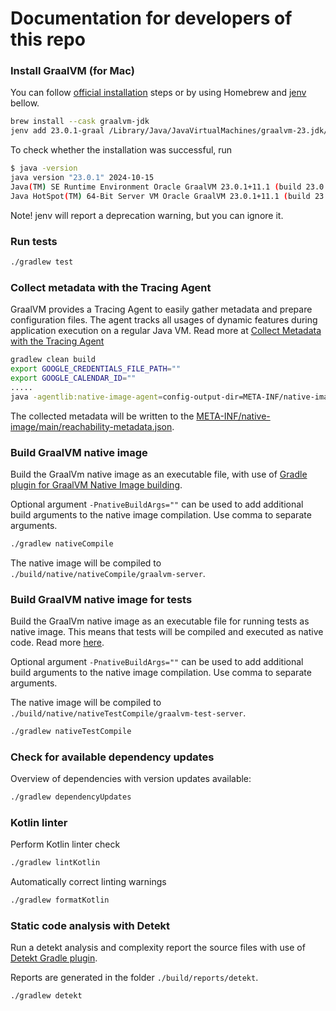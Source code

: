 # Documentation for developers of this repo

### Install GraalVM (for Mac)

You can follow [official installation](https://www.graalvm.org/latest/docs/getting-started/macos/) steps or by using
Homebrew and [jenv](https://www.jenv.be) bellow.

```bash
brew install --cask graalvm-jdk
jenv add 23.0.1-graal /Library/Java/JavaVirtualMachines/graalvm-23.jdk/Contents/Home/
```

To check whether the installation was successful, run

```bash
$ java -version
java version "23.0.1" 2024-10-15
Java(TM) SE Runtime Environment Oracle GraalVM 23.0.1+11.1 (build 23.0.1+11-jvmci-b01)
Java HotSpot(TM) 64-Bit Server VM Oracle GraalVM 23.0.1+11.1 (build 23.0.1+11-jvmci-b01, mixed mode, sharing)
```

Note! jenv will report a deprecation warning, but you can ignore it.

### Run tests

```bash
./gradlew test
```

### Collect metadata with the Tracing Agent

GraalVM provides a Tracing Agent to easily gather metadata and prepare configuration files. The agent tracks all usages
of dynamic features during application execution on a regular Java VM.
Read more
at [Collect Metadata with the Tracing Agent](https://www.graalvm.org/latest/reference-manual/native-image/metadata/AutomaticMetadataCollection/)

```bash
gradlew clean build
export GOOGLE_CREDENTIALS_FILE_PATH=""
export GOOGLE_CALENDAR_ID=""
.....
java -agentlib:native-image-agent=config-output-dir=META-INF/native-image/main -jar ./build/libs/cabin-visits-kotlin-all.jar
```

The collected metadata will be written to
the [META-INF/native-image/main/reachability-metadata.json](META-INF/native-image/main/reachability-metadata.json).

### Build GraalVM native image

Build the GraalVm native image as an executable file, with use
of [Gradle plugin for GraalVM Native Image building](https://graalvm.github.io/native-build-tools/0.10.4/gradle-plugin.html).

Optional argument `-PnativeBuildArgs=""` can be used to add additional build arguments to the native image compilation.
Use comma to separate arguments.

```bash
./gradlew nativeCompile
```

The native image will be compiled to `./build/native/nativeCompile/graalvm-server`.

### Build GraalVM native image for tests

Build the GraalVm native image as an executable file for running tests as native image.
This means that tests will be compiled and executed as native code.
Read more [here](https://graalvm.github.io/native-build-tools/0.10.4/gradle-plugin.html#testing-support).

Optional argument `-PnativeBuildArgs=""` can be used to add additional build arguments to the native image
compilation. Use comma to separate arguments.

The native image will be compiled to `./build/native/nativeTestCompile/graalvm-test-server`.

```bash
./gradlew nativeTestCompile
```

### Check for available dependency updates

Overview of dependencies with version updates available:

```bash
./gradlew dependencyUpdates
```

### Kotlin linter

Perform Kotlin linter check

```bash
./gradlew lintKotlin     
```

Automatically correct linting warnings

```bash
./gradlew formatKotlin
```

### Static code analysis with Detekt

Run a detekt analysis and complexity report the source files with use
of [Detekt Gradle plugin](https://detekt.dev/docs/gettingstarted/gradle/).

Reports are generated in the folder `./build/reports/detekt`.

```bash
./gradlew detekt
```
